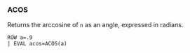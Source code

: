 <!--
This is generated by ESQL's AbstractFunctionTestCase. Do no edit it. See ../README.md for how to regenerate it.
-->

### ACOS
Returns the arccosine of `n` as an angle, expressed in radians.

```
ROW a=.9
| EVAL acos=ACOS(a)
```
